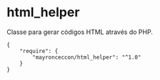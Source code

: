 # html_helper
Classe para gerar códigos HTML através do PHP.

```
{
    "require": {
        "mayronceccon/html_helper": "^1.0"
    }
}
```
